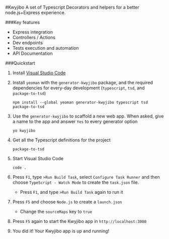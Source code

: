 #Kwyjibo
A set of Typescript Decorators and helpers for a better node.js+Express experience.

###Key features
- Express integration
- Controllers / Actions
- Dev endpoints
- Tests execution and automation
- API Documentation

###Quickstart
1. Install [Visual Studio Code](https://code.visualstudio.com/Download)
2. Install `yeoman` with the  `generator-kwyjibo` package, and the required dependencies for every-day development (`typescript`, `tsd`, and `package-to-tsd`)
	```
	npm install --global yeoman generator-kwyjibo typescript tsd package-to-tsd
	```

3. Use the `generator-kwyjibo` to scaffold a new web app. When asked, give a name to the app and answer `Yes` to every generator option
	```
	yo kwyjibo
	```
4. Get all the Typescript definitions for the project
	```
	package-to-tsd
	```
5. Start Visual Studio Code
	```
	code .
	```
6. Press `F1`, type `>Run Build Task`, select `Configure Task Runner` and then choose `TypeScript - Watch Mode` to create the `task.json` file. 
	- Press `F1`, and type `>Run Build Task` again to run it
7. Press `F5` and choose `Node.js` to create a `launch.json`
	- Change the `sourceMaps` key to `true`
8. Press `F5` again to start the Kwyjibo app in `http://localhost:3000`
9. You did it! Your Kwyjibo app is up and running!

